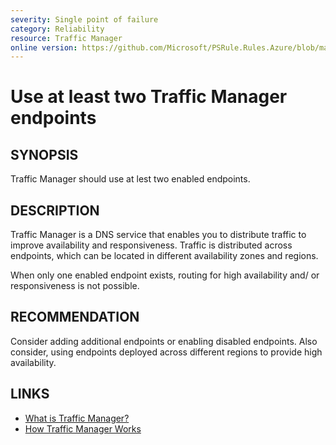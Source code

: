 ```yaml
---
severity: Single point of failure
category: Reliability
resource: Traffic Manager
online version: https://github.com/Microsoft/PSRule.Rules.Azure/blob/master/docs/rules/en/Azure.TrafficManager.Endpoints.md
---
```


# Use at least two Traffic Manager endpoints

## SYNOPSIS

Traffic Manager should use at lest two enabled endpoints.

## DESCRIPTION

Traffic Manager is a DNS service that enables you to distribute traffic to improve availability and responsiveness.
Traffic is distributed across endpoints, which can be located in different availability zones and regions.

When only one enabled endpoint exists, routing for high availability and/ or responsiveness is not possible.

## RECOMMENDATION

Consider adding additional endpoints or enabling disabled endpoints.
Also consider, using endpoints deployed across different regions to provide high availability.

## LINKS

- [What is Traffic Manager?](https://docs.microsoft.com/en-us/azure/traffic-manager/traffic-manager-overview)
- [How Traffic Manager Works](https://docs.microsoft.com/en-us/azure/traffic-manager/traffic-manager-how-it-works)
